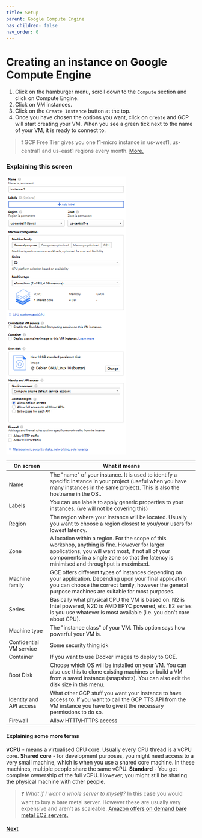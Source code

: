 ```yaml
---
title: Setup
parent: Google Compute Engine
has_children: false
nav_order: 0
---
```


# Creating an instance on Google Compute Engine

1. Click on the hamburger menu, scroll down to the `Compute` section and click on Compute Engine.
2. Click on VM instances.
3. Click on the `Create Instance` button at the top.
4. Once you have chosen the options you want, click on `Create` and GCP will start creating your VM. When you see a green tick next to the name of your VM, it is ready to connect to.

> ❗ GCP Free Tier gives you one f1-micro instance in us-west1, us-central1 and us-east1 regions every month. [More.](https://cloud.google.com/free)

### Explaining this screen

![](images/gce_1.png)

| On screen               | What it means                                                                                                                                                                                                                                   |
| ----------------------- | ----------------------------------------------------------------------------------------------------------------------------------------------------------------------------------------------------------------------------------------------- |
| Name                    | The "name" of your instance. It is used to identify a specific instance in your project (useful when you have many instances in the same project). This is also the hostname in the OS..                                                        |
| Labels                  | You can use labels to apply generic properties to your instances. (we will not be covering this)                                                                                                                                                |
| Region                  | The region where your instance will be located. Usually you want to choose a region closest to you/your users for lowest latency.                                                                                                               |
| Zone                    | A location within a region. For the scope of this workshop, anything is fine. However for larger applications, you will want most, if not all of your components in a single zone so that the latency is minimised and throughput is maximised. |
| Machine family          | GCE offers different types of instances depending on your application. Depending upon your final application you can choose the correct family, however the general purpose machines are suitable for most purposes.                            |
| Series                  | Basically what physical CPU the VM is based on. N2 is Intel powered, N2D is AMD EPYC powered, etc. E2 series is you use whatever is most available (i.e. you don't care about CPU).                                                             |
| Machine type            | The "instance class" of your VM. This option says how powerful your VM is.                                                                                                                                                                      |
| Confidential VM service | Some security thing idk                                                                                                                                                                                                                         |
| Container               | If you want to use Docker images to deploy to GCE.                                                                                                                                                                                              |
| Boot Disk               | Choose which OS will be installed on your VM. You can also use this to clone existing machines or build a VM from a saved instance (snapshots). You can also edit the disk size in this menu.                                                   |
| Identity and API access | What other GCP stuff you want your instance to have access to. If you want to call the GCP TTS API from the VM instance you have to give it the necessary permissions to do so.                                                                 |
| Firewall                | Allow HTTP/HTTPS access                                                                                                                                                                                                                         |

#### Explaining some more terms

**vCPU** - means a virtualised CPU core. Usually every CPU thread is a vCPU core.
**Shared core** - for development purposes, you might need access to a very small machine, which is when you use a shared core machine. In these machines, multiple people share the same vCPU.
**Standard** - You get complete ownership of the full vCPU. However, you might still be sharing the physical machine with other people.

> ❓ _What if I want a whole server to myself?_
> In this case you would want to buy a bare metal server. However these are usually very expensive and aren't as scaleable. [Amazon offers on demand bare metal EC2 servers.](https://aws.amazon.com/about-aws/whats-new/2019/02/introducing-five-new-amazon-ec2-bare-metal-instances/)

#### [Next](Connecting.md)

